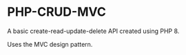 # PHP-CRUD-MVC

A basic create-read-update-delete API created using PHP 8.

Uses the MVC design pattern.